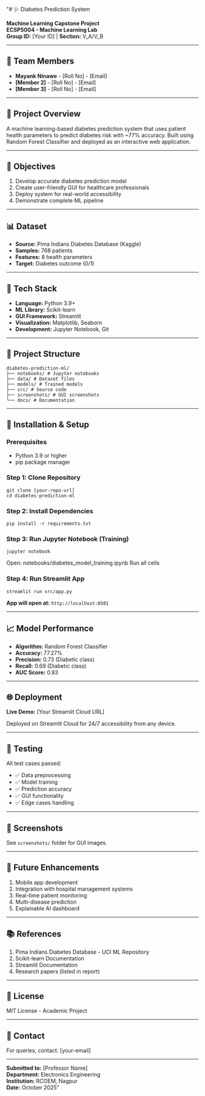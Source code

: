 "# 🩺 Diabetes Prediction System

**Machine Learning Capstone Project**  
**ECSP5004 - Machine Learning Lab**  
**Group ID:** [Your ID] | **Section:** V_A/V_B

---

## 👥 Team Members
- **Mayank Ninawe** - [Roll No] - [Email]
- **[Member 2]** - [Roll No] - [Email]
- **[Member 3]** - [Roll No] - [Email]

---

## 📌 Project Overview

A machine learning-based diabetes prediction system that uses patient health parameters 
to predict diabetes risk with ~77% accuracy. Built using Random Forest Classifier 
and deployed as an interactive web application.

---

## 🎯 Objectives
1. Develop accurate diabetes prediction model
2. Create user-friendly GUI for healthcare professionals
3. Deploy system for real-world accessibility
4. Demonstrate complete ML pipeline

---

## 📊 Dataset
- **Source:** Pima Indians Diabetes Database (Kaggle)
- **Samples:** 768 patients
- **Features:** 8 health parameters
- **Target:** Diabetes outcome (0/1)

---

## 🔧 Tech Stack
- **Language:** Python 3.9+
- **ML Library:** Scikit-learn
- **GUI Framework:** Streamlit
- **Visualization:** Matplotlib, Seaborn
- **Development:** Jupyter Notebook, Git

---

## 📁 Project Structure
```
diabetes-prediction-ml/
├── notebooks/ # Jupyter notebooks
├── data/ # Dataset files
├── models/ # Trained models
├── src/ # Source code
├── screenshots/ # GUI screenshots
└── docs/ # Documentation
```

---

## 🚀 Installation & Setup

### Prerequisites
- Python 3.9 or higher
- pip package manager

### Step 1: Clone Repository
```
git clone [your-repo-url]
cd diabetes-prediction-ml
```

### Step 2: Install Dependencies
```
pip install -r requirements.txt
```

### Step 3: Run Jupyter Notebook (Training)
```
jupyter notebook
```

Open: notebooks/diabetes_model_training.ipynb
Run all cells

### Step 4: Run Streamlit App
```
streamlit run src/app.py
```

**App will open at:** `http://localhost:8501`

---

## 📈 Model Performance
- **Algorithm:** Random Forest Classifier
- **Accuracy:** 77.27%
- **Precision:** 0.73 (Diabetic class)
- **Recall:** 0.69 (Diabetic class)
- **AUC Score:** 0.83

---

## 🌐 Deployment
**Live Demo:** [Your Streamlit Cloud URL]

Deployed on Streamlit Cloud for 24/7 accessibility from any device.

---

## 🧪 Testing
All test cases passed:
- ✅ Data preprocessing
- ✅ Model training
- ✅ Prediction accuracy
- ✅ GUI functionality
- ✅ Edge cases handling

---

## 📸 Screenshots
See `screenshots/` folder for GUI images.

---

## 🔮 Future Enhancements
1. Mobile app development
2. Integration with hospital management systems
3. Real-time patient monitoring
4. Multi-disease prediction
5. Explainable AI dashboard

---

## 📚 References
1. Pima Indians Diabetes Database - UCI ML Repository
2. Scikit-learn Documentation
3. Streamlit Documentation
4. Research papers (listed in report)

---

## 📄 License
MIT License - Academic Project

---

## 📧 Contact
For queries, contact: [your-email]

---

**Submitted to:** [Professor Name]  
**Department:** Electronics Engineering  
**Institution:** RCOEM, Nagpur  
**Date:** October 2025" 
